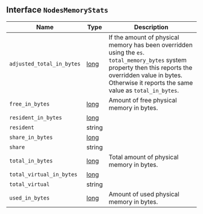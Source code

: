 ## Interface `NodesMemoryStats`

| Name | Type | Description |
| - | - | - |
| `adjusted_total_in_bytes` | [long](./long.md) | If the amount of physical memory has been overridden using the `es`. `total_memory_bytes` system property then this reports the overridden value in bytes. Otherwise it reports the same value as `total_in_bytes`. |
| `free_in_bytes` | [long](./long.md) | Amount of free physical memory in bytes. |
| `resident_in_bytes` | [long](./long.md) | &nbsp; |
| `resident` | string | &nbsp; |
| `share_in_bytes` | [long](./long.md) | &nbsp; |
| `share` | string | &nbsp; |
| `total_in_bytes` | [long](./long.md) | Total amount of physical memory in bytes. |
| `total_virtual_in_bytes` | [long](./long.md) | &nbsp; |
| `total_virtual` | string | &nbsp; |
| `used_in_bytes` | [long](./long.md) | Amount of used physical memory in bytes. |
